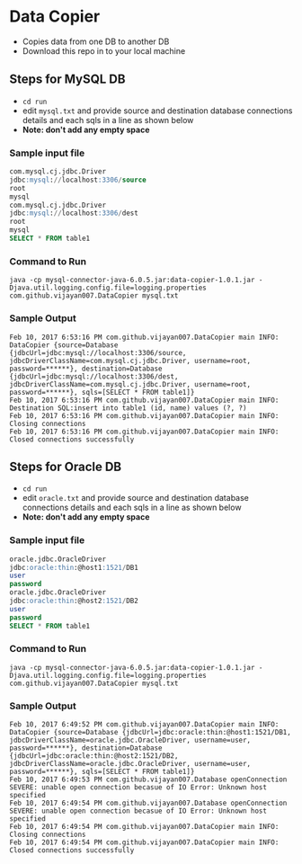 # Data Copier
- Copies data from one DB to another DB
- Download this repo in to your local machine
## Steps for MySQL DB
- `cd run`
- edit `mysql.txt` and provide source and destination database connections details and each sqls in a line as shown below 
- **Note: don't add any empty space**
### Sample input file
```sql
com.mysql.cj.jdbc.Driver
jdbc:mysql://localhost:3306/source
root
mysql
com.mysql.cj.jdbc.Driver
jdbc:mysql://localhost:3306/dest
root
mysql
SELECT * FROM table1
```
### Command to Run
`java -cp mysql-connector-java-6.0.5.jar:data-copier-1.0.1.jar -Djava.util.logging.config.file=logging.properties com.github.vijayan007.DataCopier mysql.txt`

### Sample Output
```
Feb 10, 2017 6:53:16 PM com.github.vijayan007.DataCopier main INFO: DataCopier {source=Database {jdbcUrl=jdbc:mysql://localhost:3306/source, jdbcDriverClassName=com.mysql.cj.jdbc.Driver, username=root, password=******}, destination=Database {jdbcUrl=jdbc:mysql://localhost:3306/dest, jdbcDriverClassName=com.mysql.cj.jdbc.Driver, username=root, password=******}, sqls=[SELECT * FROM table1]}
Feb 10, 2017 6:53:16 PM com.github.vijayan007.DataCopier main INFO: Destination SQL:insert into table1 (id, name) values (?, ?)
Feb 10, 2017 6:53:16 PM com.github.vijayan007.DataCopier main INFO: Closing connections
Feb 10, 2017 6:53:16 PM com.github.vijayan007.DataCopier main INFO: Closed connections successfully
```
## Steps for Oracle DB
- `cd run`
- edit `oracle.txt` and provide source and destination database connections details and each sqls in a line as shown below 
- **Note: don't add any empty space**
### Sample input file
```sql
oracle.jdbc.OracleDriver
jdbc:oracle:thin:@host1:1521/DB1
user
password
oracle.jdbc.OracleDriver
jdbc:oracle:thin:@host2:1521/DB2
user
password
SELECT * FROM table1
```
### Command to Run
`java -cp mysql-connector-java-6.0.5.jar:data-copier-1.0.1.jar -Djava.util.logging.config.file=logging.properties com.github.vijayan007.DataCopier mysql.txt`

### Sample Output
```
Feb 10, 2017 6:49:52 PM com.github.vijayan007.DataCopier main INFO: DataCopier {source=Database {jdbcUrl=jdbc:oracle:thin:@host1:1521/DB1, jdbcDriverClassName=oracle.jdbc.OracleDriver, username=user, password=******}, destination=Database {jdbcUrl=jdbc:oracle:thin:@host2:1521/DB2, jdbcDriverClassName=oracle.jdbc.OracleDriver, username=user, password=******}, sqls=[SELECT * FROM table1]}
Feb 10, 2017 6:49:53 PM com.github.vijayan007.Database openConnection SEVERE: unable open connection becasue of IO Error: Unknown host specified 
Feb 10, 2017 6:49:54 PM com.github.vijayan007.Database openConnection SEVERE: unable open connection becasue of IO Error: Unknown host specified 
Feb 10, 2017 6:49:54 PM com.github.vijayan007.DataCopier main INFO: Closing connections
Feb 10, 2017 6:49:54 PM com.github.vijayan007.DataCopier main INFO: Closed connections successfully
```
